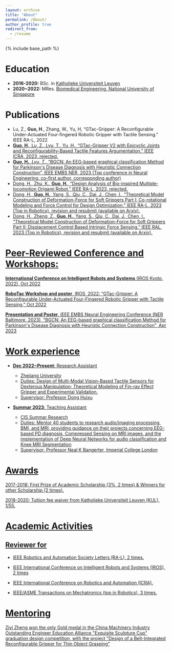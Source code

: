 ```yaml
---
layout: archive
title: "About"
permalink: /About/
author_profile: true
redirect_from:
  - /resume
---
```


{% include base_path %}

# **Education**

* **2016-2020:** BSc. in [Katholieke Universiteit Leuven](https://www.kuleuven.be/english/kuleuven/)
* **2020~2022:** MRes. [Biomedical Engineering, National University of Singapore](https://cde.nus.edu.sg/bme/)

# **Publications**

* Lu, Z., **Guo, H**., Zhang, W., Yu, H, “GTac-Gripper: A Reconfigurable Under-Actuated Four-fingered Robotic Gripper with Tactile Sensing.” IEEE RA-L, 2022
* <u>**Guo, H**., Lu, Z., Lyu, T., Yu, H., “GTac-Gripper V2 with Epicyclic Joints and Reconfigurability-Based Tactile Features Argumentation.” IEEE ICRA, 2023, rejected.<u>
* **Guo, H.***, Lyu, T.*, “BGCN: An EEG-based graphical classification Method for Parkinson's Disease Diagnosis with Heuristic Connection Construction”, IEEE EMBS NER, 2023 (Top conference in Neural Engineering, co-first author, corresponding author)
* <u> Dong, H., Zhu, K., **Guo, H**., “Design Analysis of Bio-inspired Multiple-locomotion Origami Robot.” IEEE RA-L, 2023, rejected.<u>
*	Dong, H., **Guo, H.**, Yang, S., Qiu, C., Dai, J., Chen, I., “Theoretical Model Construction of Deformation-Force for Soft Grippers Part I: Co-rotational Modeling and Force Control for Design Optimization.” IEEE RA-L, 2023 (Top in Robotics), revision and resubmit (available on [Arxiv](https://arxiv.org/pdf/2303.12987v1.pdf)).
*	Dong, H., Zheng, Z., **Guo, H.**, Yang, S., Qiu, C., Dai, J., Chen, I., “Theoretical Model Construction of Deformation-Force for Soft Grippers Part II: Displacement Control Based Intrinsic Force Sensing.” IEEE RAL, 2023 (Top in Robotics), revision and resubmit (available on [Arxiv](https://arxiv.org/pdf/2303.12418.pdf)).

# **Peer-Reviewed Conference and Workshops:**

**International Conference on Intelligent Robots and Systems** (IROS Kyoto, 2022), Oct 2022

**RoboTac Workshop and poster**, IROS, 2022: “GTac-Gripper: A Reconfigurable Under-Actuated Four-Fingered Robotic Gripper with Tactile Sensing,” Oct 2022

**Presentation and Poster**, IEEE EMBS Neural Engineering Conference (NER Baltimore, 2023), "BGCN: An EEG-based graphical classification Method for Parkinson's Disease Diagnosis with Heuristic Connection Construction", Apr 2023

# **Work experience**

* **Dec 2022~Present**: Research Assistant
  * Zhejiang University
  * Duties: Design of Multi-Modal Vision-Based Tactile Sensors for Dexterous Manipulation; Theoretical Modeling of Fin-ray Effect Gripper and Experimental Validation.
  * Supervisor: [Professor Dong Huixu](https://grasplab2022.github.io/)

* **Summar 2023**: Teaching Assistant
  * CIS Summar Research
  * Duties: Mentor 40 students to research audio/imaging processing, BMI, and MRI, providing guidance on their projects concerning EEG-based PD diagnosis, Compressed Sensing on MRI images, and the implementation of Deep Neural Networks for audio classification and Knee MRI Segmentation
  * Supervisor: [Professor Neal K Bangerter](https://scholar.google.com/citations?user=fYLTC6YAAAAJ), Imperial College London
  
# **Awards**
2017-2018: First Prize of Academic Scholarship (3%, 2 times) & Winners for other Scholarship (2 times).     

2018-2020: Tuition fee waiver from Katholieke Universiteit Leuven (KUL), 1/55.           


# **Academic Activities**

## Reviewer for 
* IEEE Robotics and Automation Society Letters (RA-L), 2 times.    

* IEEE International Conference on Intelligent Robots and Systems (IROS), 2 times

* IEEE International Conference on Robotics and Automation (ICRA). 

* IEEE/ASME Transactions on Mechatronics (top in Robotics), 3 times.

# Mentoring

Ziyi Zheng won the only Gold medal in the China Machinery Industry Outstanding Engineer Education Alliance "Exquisite Sculpture Cup" graduation design competition, with the project "Design of a Belt-Integrated Reconfigurable Gripper for Thin Object Grasping"

